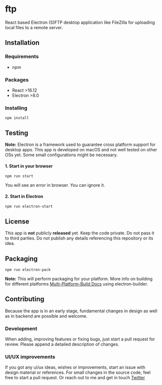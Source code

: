 # ftp

React based Electron (S)FTP desktop application like FileZilla for uploading local files to a remote server.

<!-- ![ftp client screenshot](https://mir-s3-cdn-cf.behance.net/project_modules/1400_opt_1/de16d577264959.5c82711c0becd.png) -->

## Installation

### Requirements

* npm

### Packages

* React >16.12
* Electron >8.0

### Installing

```
npm install
```

## Testing

**Note:** Electron is a framework used to guarantee cross platform support for desktop apps. This app is developed on macOS and not well tested on other OSs yet. Some small configurations might be necessary.

#### 1. Start in your browser

```
npm run start
```

You will see an error in browser. You can ignore it.

#### 2. Start in Electron

```
npm run electron-start
```

## License

This app is **not** publicly **released** yet. Keep the code private. Do not pass it to third parties. Do not publish any details referencing this repository or its idea.

## Packaging

```
npm run electron-pack
```

**Note:** This will perform packaging for your platform. More info on building for different platforms [Multi-Platform-Build Docs](https://www.electron.build/multi-platform-build) using electron-builder.

## Contributing

Because the app is in an early stage, fundamental changes in design as well as in backend are possible and welcome.

### Development

When adding, improving features or fixing bugs, just start a pull request for review. Please append a detailed description of changes.

### UI/UX improvements

If you got any ui/ux ideas, wishes or improvements, start an issue with design material or references. For small changes in the source code, feel free to start a pull request.
Or reach out to me and get in touch [Twitter](https://twitter.com/matthiashalfmnn)
